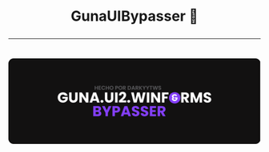 <h1 align="center">

GunaUIBypasser 🎨

---
<h1 align="center">
  <a href="https://github.com/darkyytws/GunaUIBypasser/" target="_blank"><img src="https://raw.githubusercontent.com/darkyytws/GunaUIBypasser/refs/heads/main/recursos/image.png" alt="Guna2UIBypasser" width="800"></a>
</h1>
